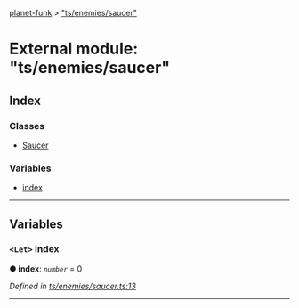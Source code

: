 [planet-funk](../README.md) > ["ts/enemies/saucer"](../modules/_ts_enemies_saucer_.md)

# External module: "ts/enemies/saucer"

## Index

### Classes

* [Saucer](../classes/_ts_enemies_saucer_.saucer.md)

### Variables

* [index](_ts_enemies_saucer_.md#index)

---

## Variables

<a id="index"></a>

### `<Let>` index

**● index**: *`number`* = 0

*Defined in [ts/enemies/saucer.ts:13](https://github.com/WilliamRADFunk/planet-funk/blob/2ca110e/src/ts/enemies/saucer.ts#L13)*

___

